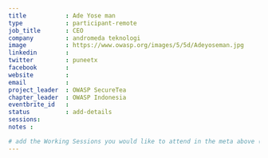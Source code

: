 ```yaml
---
title           : Ade Yose man
type            : participant-remote
job_title       : CEO
company         : andromeda teknologi
image           : https://www.owasp.org/images/5/5d/Adeyoseman.jpg
linkedin        :
twitter         : puneetx
facebook        :
website         :
email           :
project_leader  : OWASP SecureTea
chapter_leader  : OWASP Indonesia
eventbrite_id   :
status          : add-details
sessions:
notes :

# add the Working Sessions you would like to attend in the meta above (use the session's title) e.g. sessions (one per line): -Security Playbooks Diagrams -Hackathon Daily Sessions
---
```


<!-- put more details about participant here -->
